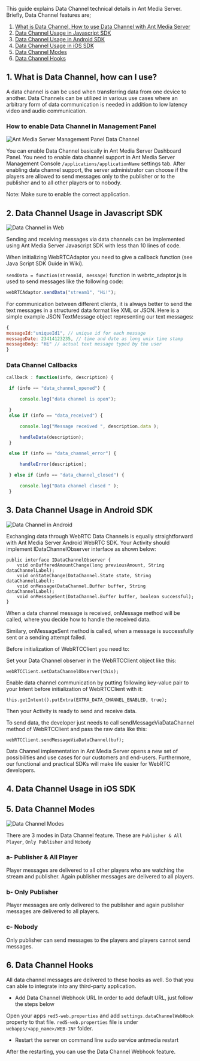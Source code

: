 This guide explains Data Channel technical details in Ant Media Server. Briefly, Data Channel features are;
1. [What is Data Channel, How to use Data Channel with Ant Media Server](#1-what-is-data-channel-how-can-i-use)
2. [Data Channel Usage in Javascript SDK](#2-data-channel-usage-in-javascript-sdk)
3. [Data Channel Usage in Android SDK](#3-data-channel-usage-in-android-sdk)
4. [Data Channel Usage in iOS SDK](#4-data-channel-usage-in-ios-sdk)
5. [Data Channel Modes](#5-data-channel-modes)
6. [Data Channel Hooks](#6-data-channel-hooks)

## 1. What is Data Channel, how can I use?
A data channel is can be used when transferring data from one device to another. Data Channels can be utilized in various use cases where an arbitrary form of data communication is needed in addition to low latency video and audio communication.

### How to enable Data Channel in Management Panel

![Ant Media Server Management Panel Data Channel](https://antmedia.io/wp-content/uploads/2020/05/Data-Channel-1.png)

You can enable Data Channel basically in Ant Media Server Dashboard Panel. You need to enable data channel support in Ant Media Server Management Console `/applications/applicationName` settings tab. After enabling data channel support, the server administrator can choose if the players are allowed to send messages only to the publisher or to the publisher and to all other players or to nobody.

Note: Make sure to enable the correct application.


## 2. Data Channel Usage in Javascript SDK

![Data Channel in Web](https://antmedia.io/wp-content/uploads/2020/04/webMessageScreenshot-1024x545.png)

Sending and receiving messages via data channels can be implemented using Ant Media Server Javascript SDK with less than 10 lines of code.

When initializing WebRTCAdaptor you need to give a callback function (see Java Script SDK Guide in Wiki).

`sendData = function(streamId, message)` function in webrtc_adaptor.js is used to send messages like the following code:

```javascript
webRTCAdaptor.sendData("stream1", "Hi!");
```

For communication between different clients, it is always better to send the text messages in a structured data format like XML or JSON. Here is a simple example JSON TextMessage object representing our text messages:

```javascript
{ 
messageId:"uniqueId1", // unique id for each message
messageDate: 23414123235, // time and date as long unix time stamp
messageBody: "Hi" // actual text message typed by the user
} 
``` 

### Data Channel Callbacks

```javascript
callback : function(info, description) {

 if (info == "data_channel_opened") {

     console.log("data channel is open");

 }
 else if (info == "data_received") {

     console.log("Message received ", description.data );

     handleData(description);
 }

 else if (info == "data_channel_error") {

     handleError(description);

 } else if (info == "data_channel_closed") {

     console.log("Data channel closed " );
 }
```


## 3. Data Channel Usage in Android SDK

![Data Channel in Android](https://antmedia.io/wp-content/uploads/2020/04/androidMessageScreenshot-600x577.png)

Exchanging data through WebRTC Data Channels is equally straightforward with Ant Media Server Android WebRTC SDK. Your Activity should implement IDataChannelObserver interface as shown below:

```
public interface IDataChannelObserver {
    void onBufferedAmountChange(long previousAmount, String dataChannelLabel);
    void onStateChange(DataChannel.State state, String dataChannelLabel);
    void onMessage(DataChannel.Buffer buffer, String dataChannelLabel);
    void onMessageSent(DataChannel.Buffer buffer, boolean successful);
}
```

When a data channel message is received, onMessage method will be called, where you decide how to handle the received data.

Similary, onMessageSent method is called, when a message is successfully sent or a sending attempt failed.

Before initialization of WebRTCClient you need to:

Set your Data Channel observer in the WebRTCClient object like this:

`webRTCClient.setDataChannelObserver(this);`

Enable data channel communication by putting following key-value pair to your Intent before initialization of WebRTCClient with it:

`this.getIntent().putExtra(EXTRA_DATA_CHANNEL_ENABLED, true);`

Then your Activity is ready to send and receive data.

To send data, the developer just needs to call sendMessageViaDataChannel method of WebRTCClient and pass the raw data like this:

`webRTCClient.sendMessageViaDataChannel(buf);`

Data Channel implementation in Ant Media Server opens a new set of possibilities and use cases for our customers and end-users. Furthermore, our functional and practical SDKs will make life easier for WebRTC developers.

## 4. Data Channel Usage in iOS SDK


## 5. Data Channel Modes
![Data Channel Modes](https://antmedia.io/wp-content/uploads/2020/05/Data-Channel-2.png)

There are 3 modes in Data Channel feature. These are `Publisher & All Player`, `Only Publisher` and `Nobody`

### a- Publisher & All Player
Player messages are delivered to all other players who are watching the stream and publisher. Again publisher messages are delivered to all players.

### b- Only Publisher
Player messages are only delivered to the publisher and again publisher messages are delivered to all players.

### c- Nobody
Only publisher can send messages to the players and players cannot send messages.

## 6. Data Channel Hooks
All data channel messages are delivered to these hooks as well. So that you can able to integrate into any third-party application.

* Add Data Channel Webhook URL
In order to add default URL,  just follow the steps below

Open your apps `red5-web.properties`  and add `settings.dataChannelWebHook` property to that file. `red5-web.properties` file is under `webapps/<app_name>/WEB-INF` folder.

* Restart the server on command line
sudo service antmedia restart

After the restarting, you can use the Data Channel Webhook feature.


